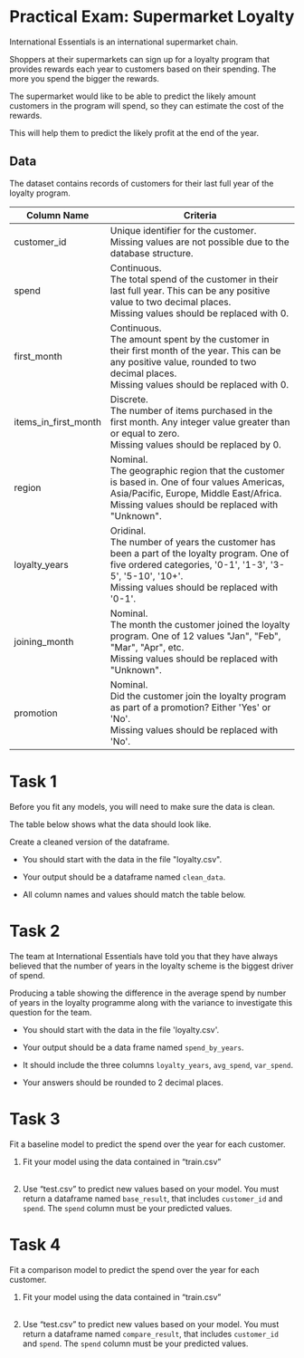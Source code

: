 # Practical Exam: Supermarket Loyalty

International Essentials is an international supermarket chain.

Shoppers at their supermarkets can sign up for a loyalty program that provides rewards each year to customers based on their spending. The more you spend the bigger the rewards. 

The supermarket would like to be able to predict the likely amount customers in the program will spend, so they can estimate the cost of the rewards. 

This will help them to predict the likely profit at the end of the year.

## Data

The dataset contains records of customers for their last full year of the loyalty program.

| Column Name | Criteria                                                |
|-------------|---------------------------------------------------------|
|customer_id | Unique identifier for the customer. </br>Missing values are not possible due to the database structure. |
|spend | Continuous. </br>The total spend of the customer in their last full year. This can be any positive value to two decimal places. </br>Missing values should be replaced with 0. |
|first_month | Continuous. </br>The amount spent by the customer in their first month of the year. This can be any positive value, rounded to two decimal places. </br>Missing values should be replaced with 0. |
| items_in_first_month | Discrete. </br>The number of items purchased in the first month. Any integer value greater than or equal to zero. </br>Missing values should be replaced by 0. |  
| region | Nominal. </br>The geographic region that the customer is based in. One of four values Americas, Asia/Pacific, Europe, Middle East/Africa. </br>Missing values should be replaced with "Unknown". |
| loyalty_years | Oridinal. </br>The number of years the customer has been a part of the loyalty program. One of five ordered categories, '0-1', '1-3', '3-5', '5-10', '10+'. </br>Missing values should be replaced with '0-1'.|
| joining_month | Nominal. </br>The month the customer joined the loyalty program. One of 12 values "Jan", "Feb", "Mar", "Apr", etc. </br>Missing values should be replaced with "Unknown".|
| promotion | Nominal. </br>Did the customer join the loyalty program as part of a promotion? Either 'Yes' or 'No'. </br>Missing values should be replaced with 'No'.|

# Task 1

Before you fit any models, you will need to make sure the data is clean. 

The table below shows what the data should look like. 

Create a cleaned version of the dataframe. 

 - You should start with the data in the file "loyalty.csv". 

 - Your output should be a dataframe named `clean_data`. 

 - All column names and values should match the table below.  

 # Task 2 

The team at International Essentials have told you that they have always believed that the number of years in the loyalty scheme is the biggest driver of spend. 

Producing a table showing the difference in the average spend by number of years in the loyalty programme along with the variance to investigate this question for the team.

 - You should start with the data in the file 'loyalty.csv'.

 - Your output should be a data frame named `spend_by_years`. 

 - It should include the three columns `loyalty_years`, `avg_spend`, `var_spend`. 

 - Your answers should be rounded to 2 decimal places.   
 # Task 3

Fit a baseline model to predict the spend over the year for each customer.

 1. Fit your model using the data contained in “train.csv” </br></br>

 2. Use “test.csv” to predict new values based on your model. You must return a dataframe named `base_result`, that includes `customer_id` and `spend`. The `spend` column must be your predicted values.  

 # Task 4

Fit a comparison model to predict the spend over the year for each customer.

 1. Fit your model using the data contained in “train.csv” </br></br>

 2. Use “test.csv” to predict new values based on your model. You must return a dataframe named `compare_result`, that includes `customer_id` and `spend`. The `spend` column must be your predicted values.